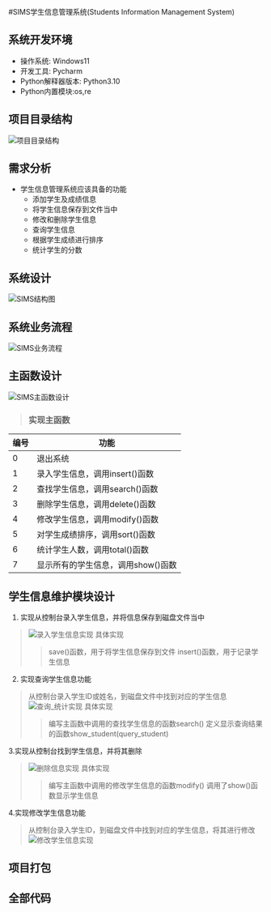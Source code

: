 #SIMS学生信息管理系统(Students Information Management System)

## 系统开发环境

- 操作系统: Windows11
- 开发工具: Pycharm
- Python解释器版本: Python3.10
- Python内置模块:os,re

## 项目目录结构

![项目目录结构](D:\PYWORK\python_cases\1学生信息管理系统\文件结构.png)

## 需求分析

- 学生信息管理系统应该具备的功能
  - 添加学生及成绩信息
  - 将学生信息保存到文件当中
  - 修改和删除学生信息
  - 查询学生信息
  - 根据学生成绩进行排序
  - 统计学生的分数

## 系统设计

![SIMS结构图](D:\PYWORK\python_cases\1学生信息管理系统\SIMS_structure_chart.png)

## 系统业务流程

![SIMS业务流程](D:\PYWORK\python_cases\1学生信息管理系统\SIMS业务流程.png)

## 主函数设计

![SIMS主函数设计](D:\PYWORK\python_cases\1学生信息管理系统\SIMS主函数设计.png)

> ### 实现主函数


| 编号 | 功能                               |
| ------ | ------------------------------------ |
| 0    | 退出系统                           |
| 1    | 录入学生信息，调用insert()函数     |
| 2    | 查找学生信息，调用search()函数     |
| 3    | 删除学生信息，调用delete()函数     |
| 4    | 修改学生信息，调用modify()函数     |
| 5    | 对学生成绩排序，调用sort()函数     |
| 6    | 统计学生人数，调用total()函数      |
| 7    | 显示所有的学生信息，调用show()函数 |

## 学生信息维护模块设计

1. 实现从控制台录入学生信息，并将信息保存到磁盘文件当中

> ![录入学生信息实现](D:\PYWORK\python_cases\1学生信息管理系统\SIMS录入学生信息实现.png)
> 具体实现
>
>> save()函数，用于将学生信息保存到文件
>> insert()函数，用于记录学生信息
>>
2. 实现查询学生信息功能
> 从控制台录入学生ID或姓名，到磁盘文件中找到对应的学生信息
> ![查询_统计实现](D:\PYWORK\python_cases\1学生信息管理系统\SIMS查询_统计模块设计.png)
>具体实现
>> 编写主函数中调用的查找学生信息的函数search()
>> 定义显示查询结果的函数show_student(query_student)

3.实现从控制台找到学生信息，并将其删除
> ![删除信息实现](D:\PYWORK\python_cases\1学生信息管理系统\SIMS删除模块.png)
>具体实现 
>> 编写主函数中调用的修改学生信息的函数modify()
>> 调用了show()函数显示学生信息

4.实现修改学生信息功能
> 从控制台录入学生ID，到磁盘文件中找到对应的学生信息，将其进行修改
> ![修改学生信息实现](D:\PYWORK\python_cases\1学生信息管理系统\SIMS修改学生信息.png)  


## 项目打包

## 全部代码
